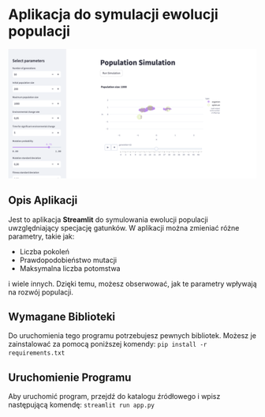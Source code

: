 # Aplikacja do symulacji ewolucji populacji

![screenshot 1](graphics/app_screen.png)

## Opis Aplikacji

Jest to aplikacja **Streamlit** do symulowania ewolucji populacji uwzględniający specjację gatunków. W aplikacji można zmieniać różne parametry, takie jak:

- Liczba pokoleń
- Prawdopodobieństwo mutacji
- Maksymalna liczba potomstwa

i wiele innych. Dzięki temu, możesz obserwować, jak te parametry wpływają na rozwój populacji.

## Wymagane Biblioteki

Do uruchomienia tego programu potrzebujesz pewnych bibliotek. Możesz je zainstalować za pomocą poniższej komendy:
```pip install -r requirements.txt```

## Uruchomienie Programu

Aby uruchomić program, przejdź do katalogu źródłowego i wpisz następującą komendę:
```streamlit run app.py```
